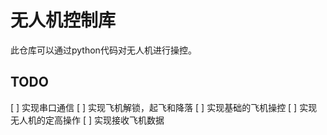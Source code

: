 # 无人机控制库

此仓库可以通过python代码对无人机进行操控。

## TODO

[ ] 实现串口通信
[ ] 实现飞机解锁，起飞和降落
[ ] 实现基础的飞机操控
[ ] 实现无人机的定高操作
[ ] 实现接收飞机数据
